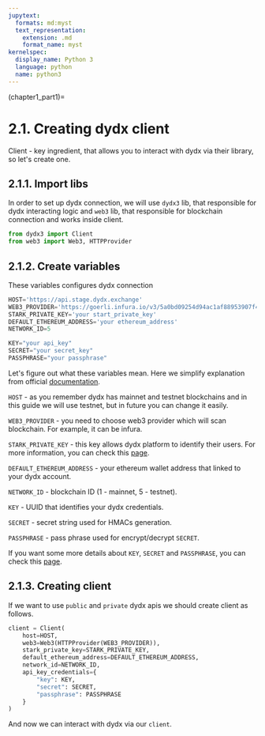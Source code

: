 ```yaml
---
jupytext:
  formats: md:myst
  text_representation:
    extension: .md
    format_name: myst
kernelspec:
  display_name: Python 3
  language: python
  name: python3
---
```

(chapter1_part1)=

# 2.1. Creating dydx client

Client - key ingredient, that allows you to interact with dydx via their library, so let's create one.

## 2.1.1. Import libs

In order to set up dydx connection, we will use `dydx3` lib, that responsible
for dydx interacting logic and `web3` lib, that responsible for blockchain 
connection and works inside client.
```python
from dydx3 import Client
from web3 import Web3, HTTPProvider
```

## 2.1.2. Create variables

These variables configures dydx connection
```python
HOST='https://api.stage.dydx.exchange'
WEB3_PROVIDER='https://goerli.infura.io/v3/5a0bd09254d94ac1af88953907f4136c'
STARK_PRIVATE_KEY='your start_private_key'
DEFAULT_ETHEREUM_ADDRESS='your ethereum_address'
NETWORK_ID=5

KEY="your api_key"
SECRET="your secret_key"
PASSPHRASE="your passphrase"
```

Let's figure out what these variables mean. Here we simplify explanation from
official [documentation](https://dydxprotocol.github.io/v3-teacher/?python#client-initialization).

`HOST` - as you remember dydx has mainnet and testnet blockchains and in this 
guide we will use testnet, but in future you can change it easily.

`WEB3_PROVIDER` - you need to choose web3 provider which will scan blockchain. 
For example, it can be infura.

`STARK_PRIVATE_KEY` - this key allows dydx platform to identify their users.
For more information, you can check this [page](https://help.dydx.exchange/en/articles/4797307-what-is-a-stark-key).

`DEFAULT_ETHEREUM_ADDRESS` - your ethereum wallet address that linked to your
dydx account.

`NETWORK_ID` - blockchain ID (1 - mainnet, 5 - testnet).

`KEY` - UUID that identifies your dydx credentials.

`SECRET` - secret string used for HMACs generation.

`PASSPHRASE` - pass phrase used for encrypt/decrypt `SECRET`.

If you want some more details about `KEY`, `SECRET` and `PASSPHRASE`, you can 
check this [page](https://dydxprotocol.github.io/v3-teacher/?python#api-key-authentication).

## 2.1.3. Creating client

If we want to use `public` and `private` dydx apis we should create client
as follows.

```python
client = Client(
    host=HOST,
    web3=Web3(HTTPProvider(WEB3_PROVIDER)),
    stark_private_key=STARK_PRIVATE_KEY,
    default_ethereum_address=DEFAULT_ETHEREUM_ADDRESS,
    network_id=NETWORK_ID,
    api_key_credentials={
        "key": KEY,
        "secret": SECRET,
        "passphrase": PASSPHRASE
    }
)
```

And now we can interact with dydx via our `client`.